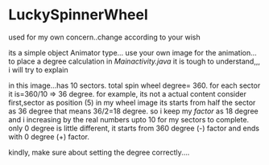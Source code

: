 # LuckySpinnerWheel
used for my own concern..change according to your wish

its a simple object Animator type...
use your own image for the animation...
to place a degree calculation  in    *Mainactivity.java*   it is tough to understand,,, i will try to explain


in this image...has 10 sectors.
total spin wheel degree= 360.
for each sector it is=360/10  => 36 degree.
for example, its not a actual content
consider first,sector as position (5) in my wheel image its starts from half the sector as 36 degree
that means 36/2=18 degree.
so i keep my *factor* as 18 degree and i increasing by the real numbers upto 10 for my sectors to complete.
only 0 degree is little different, it starts from 360 degree (-) factor and ends with 0 degree (+) factor.

kindly, make sure about setting the degree correctly....
 
